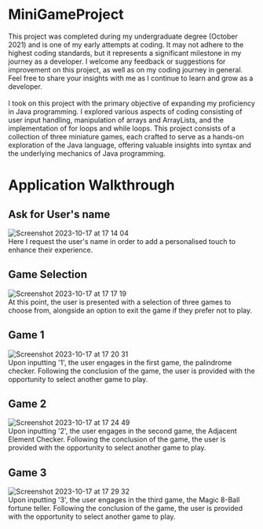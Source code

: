 # MiniGameProject
This project was completed during my undergraduate degree (October 2021) and is one of my early attempts at coding.
It may not adhere to the highest coding standards, but it represents a significant milestone in my journey as a developer.
I welcome any feedback or suggestions for improvement on this project, as well as on my coding journey in general. Feel free to share your insights with me as I continue to learn and grow as a developer.
<br>
<br>
I took on this project with the primary objective of expanding my proficiency in Java programming. I explored various aspects of coding consisting of user input handling, manipulation of arrays and ArrayLists, and the implementation of for loops and while loops. This project consists of a collection of three miniature games, each crafted to serve as a hands-on exploration of the Java language, offering valuable insights into syntax and the underlying mechanics of Java programming.

# Application Walkthrough
## Ask for User's name
![Screenshot 2023-10-17 at 17 14 04](https://github.com/borancek/MiniGameProject/assets/77752760/a14073a0-e30d-4e3e-976b-cf0740b46638)
<br>
Here I request the user's name in order to add a personalised touch to enhance their experience.
<br>
## Game Selection
![Screenshot 2023-10-17 at 17 17 19](https://github.com/borancek/MiniGameProject/assets/77752760/30a28d06-6189-4e73-97f9-b1c68c7ddb24)
<br>
At this point, the user is presented with a selection of three games to choose from, alongside an option to exit the game if they prefer not to play.
## Game 1
![Screenshot 2023-10-17 at 17 20 31](https://github.com/borancek/MiniGameProject/assets/77752760/0f1ddbde-aa9f-48ff-9fe2-ac8394a27646)
<br>
Upon inputting '1', the user engages in the first game, the palindrome checker. Following the conclusion of the game, the user is provided with the opportunity to select another game to play.
## Game 2
![Screenshot 2023-10-17 at 17 24 49](https://github.com/borancek/MiniGameProject/assets/77752760/737cabae-73e1-4b4b-a7ab-ed548d27fa65)
<br>
Upon inputting '2', the user engages in the second game, the Adjacent Element Checker. Following the conclusion of the game, the user is provided with the opportunity to select another game to play.
## Game 3
![Screenshot 2023-10-17 at 17 29 32](https://github.com/borancek/MiniGameProject/assets/77752760/09b87a5b-f9c8-4efe-8ccd-034096091273)
<br>
Upon inputting '3', the user engages in the third game, the Magic 8-Ball fortune teller. Following the conclusion of the game, the user is provided with the opportunity to select another game to play.
